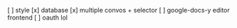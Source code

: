 [ ] style
[x] database
[x] multiple convos + selector
[ ] google-docs-y editor frontend
[ ] oauth lol
